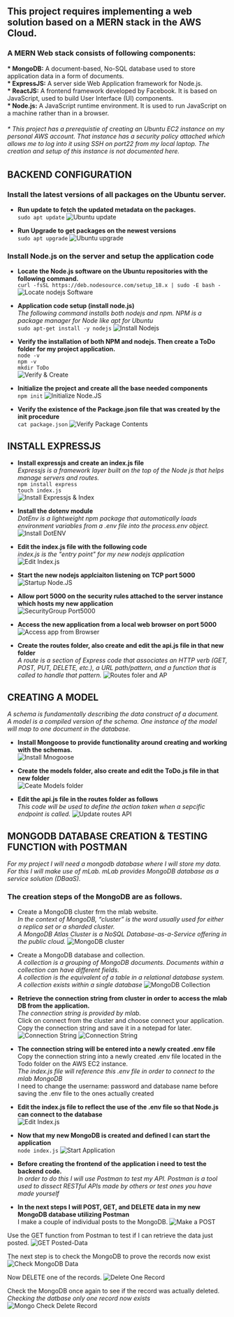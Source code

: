 ## This project requires implementing a web solution based on a MERN stack in the AWS Cloud.
### A __MERN__ Web stack consists of following components: <br/>

__* MongoDB:__ A document-based, No-SQL database used to store application data in a form of documents. <br/>
__* ExpressJS:__ A server side Web Application framework for Node.js. <br/>
__* ReactJS:__ A frontend framework developed by Facebook. It is based on JavaScript, used to build User Interface (UI) components. <br/>
__* Node.js:__ A JavaScript runtime environment. It is used to run JavaScript on a machine rather than in a browser. <br/>

###### * This project has a prerequistie of creating an Ubuntu EC2 instance on my personal AWS account. That instance has a security policy attached which allows me to log into it using SSH on port22 from my local laptop. The creation and setup of this instance is not documented here. 

## BACKEND CONFIGURATION

### Install the latest versions of all packages on the Ubuntu server.
   
 * __Run update to fetch the updated metadata on the packages.__ <br/>
 `sudo apt update`
![Ubuntu update](./images/updateubuntu-3.PNG)

* __Run Upgrade to get packages on the newest versions__ <br/>
`sudo apt upgrade`
![Ubuntu upgrade](./images/ubuntuupgrade-4.PNG)

### Install Node.js on the server and setup the application code
* __Locate the Node.js software on the Ubuntu repositories with the following command.__ <br/>
`curl -fsSL https://deb.nodesource.com/setup_18.x | sudo -E bash - `
![Locate nodejs Software](./images/locatenodejs-4.PNG)

* __Application code setup (install node.js)__ <br/>
_The following command  installs both nodejs and npm. NPM is a package manager for Node like apt for Ubuntu_ <br/>
`sudo apt-get install -y nodejs`
![Install Nodejs](./images/installnodejs.PNG)

* __Verify the installation of both NPM and nodejs. Then create a ToDo folder for my project application.__ <br/>
`node -v` <br/>
`npm -v` <br/>
`mkdir ToDo` <br/>
![Verify & Create](./images/verifyandcreate.PNG)

* __Initialize the project and create all the base needed components__ <br/>
`npm init`
![Initialize Node.JS](./images/npminit.PNG)

* __Verify the existence of the Package.json file that was created by the init procedure__ <br/>
`cat package.json`
![Verify Package Contents](./images/verifynodejs.PNG)

## INSTALL EXPRESSJS <br/>
* __Install expressjs and create an index.js file__ <br/>
*Expressjs is a framework layer built on the top of the Node js that helps manage servers and routes.* <br/>
`npm install express` <br/>
`touch index.js` <br/>
![Install Expressjs & Index](./images/installexpressandcreateindex-2.PNG)

* __Install the dotenv module__ <br/>
*DotEnv is a lightweight npm package that automatically loads environment variables from a .env file into the process.env object.* <br/>
![Install DotENV](./images/installdotenv.PNG)

* __Edit the index.js file with the following code__ <br/>
 *index.js is the "entry point" for my new nodejs application* <br/>
![Edit Index.js](./images/enterindexjscode.PNG)

* __Start the new nodejs applciaiton listening on TCP port 5000__ <br/>
![Startup Node.JS](./images/expressjsserverrunning.PNG)

* __Allow port 5000 on the security rules attached to the server instance which hosts my new application__ <br/>
![SecurityGroup Port5000](./images/editinboundsecurityrules.PNG)

* __Access the new application from a local web browser on port 5000__ <br/>
![Access app from Browser](./images/connecttoexpress5000.PNG)

* __Create the routes folder, also create and edit the api.js file in that new folder__ <br/>
*A route is a section of Express code that associates an HTTP verb (GET, POST, PUT, DELETE, etc.), a URL path/pattern, and a function that is called to handle that pattern.*
![Routes foler and AP](./images/createroutesfolderandapi.PNG)

## CREATING A MODEL <br/>
*A schema is fundamentally describing the data construct of a document.* <br/>
*A model is a compiled version of the schema. One instance of the model will map to one document in the database.*
* __Install Mongoose to provide functionality around creating and working with the schemas.__ <br/>
![Install Mnogoose](./images/installmongoose.PNG)

* __Create the models folder, also create and edit the ToDo.js file in that new folder__ <br/>
![Ceate Models folder](./images/createmodelsdirandtodojs.PNG)

* __Edit the api.js file in the routes folder as follows__ <br/>
*This code will be used to define the action taken when a sepcific endpoint is called.*
![Update routes API](./images/updateroutesapi-1.PNG)

## MONGODB DATABASE CREATION & TESTING FUNCTION with POSTMAN <br/>
*For my project I will need a mongodb database where I will store my data. <br/>
For this I will make use of mLab. mLab provides MongoDB database as a service solution (DBaaS).*

### The creation steps of the MongoDB are as follows. <br/>
* Create a MongoDB cluster frm the mlab website. <br/>
*In the context of MongoDB, “cluster” is the word usually used for either a replica set or a sharded cluster. <br/>
A MongoDB Atlas Cluster is a NoSQL Database-as-a-Service offering in the public cloud.*
![MongoDB cluster](./images/mlab-cluster.PNG)


* Create a MongoDB database and collection. <br/>
*A collection is a grouping of MongoDB documents. Documents within a collection can have different fields. <br/>
A collection is the equivalent of a table in a relational database system. A collection exists within a single database*
![MongoDB Collection](./images/mongodb-and-collection.PNG)

* __Retrieve the  connection string from cluster in order to access the mlab DB from the application.__ <br/>
*The connection string is provided by mlab.* <br/>
Click on connect from the cluster and choose connect your application. <br/>
Copy the connection string and save it in a notepad for later.
![Connection String](./images/get-mongo-connection-string-1.PNG)
![Connection String](./images/get-mongo-connection-string-2.PNG)

* __The connection string will be entered into a newly created .env file__ <br/>
Copy the connection string into a newly created .env file located in the Todo folder on the AWS EC2 instance. <br/>
*The index.js file will reference this .env file in order to connect to the mlab MongoDB* <br/>
I need to change the username: password and database name before saving the .env file to the ones actually created

* __Edit the index.js file to reflect the use of the .env file so that Node.js can connect to the database__ <br/>
![Edit Index.js](./images/edit-indexjs-file.PNG)

* __Now that my new MongoDB is created and defined I can start the application__ <br/>
`
node index.js
`
![Start Application](./images/start-the-application.PNG)

* __Before creating the frontend of the application i need to test the backend code.__ <br/>
*In order to do this I will use Postman to test my API.
Postman is a tool used to dissect RESTful APIs made by others or test ones you have made yourself*

* __In the next steps I will POST, GET, and DELETE data in my new MongoDB database utilizing Postman__ <br/>
I make a couple of individual posts to the MongoDB.
![Make a POST](./images/postman-post-2.PNG)

Use the GET function from Postman to test if I can retrieve the data just posted.
![GET Posted-Data](./images/postman-get-2.PNG)

The next step is to check the MongoDB to prove the records now exist
![Check MongoDB Data](./images/mongodb-post-successful-2.PNG)

Now DELETE one of the records.
![Delete One Record](./images/postman-delete.PNG)

Check the MongoDB once again to see if the record was actually deleted.
*Checking the datbase only one record now exists*
![Mongo Check Delete Record](./images/postman-delete.PNG)

